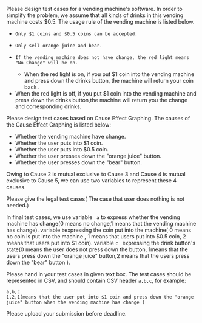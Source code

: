 Please design test cases for a vending machine's software. In order to simplify the problem, we assume that all kinds of drinks in this vending machine costs $0.5. The usage rule of the vending machine is listed below.

*     Only $1 coins and $0.5 coins can be accepted.
*     Only sell orange juice and bear.
*     If the vending machine does not have change, the red light means "No Change" will be on.
  *   When the red light is on, if you put $1 coin into the vending machine and press down the drinks button, the machine will return your coin back .
 *    When the red light is off, if you put $1 coin into the vending machine and press down the drinks button,the machine will return you the change and corresponding drinks.

Please design test cases based on Cause Effect Graphing. The causes of the Cause Effect Graphing is listed below:

*   Whether the vending machine have change.
*   Whether the user puts into $1 coin.
*   Whether the user puts into $0.5 coin.
*   Whether the user presses down the "orange juice" button.
*   Whether the user presses down the "bear" button.

Owing to Cause 2 is mutual exclusive to Cause 3 and Cause 4 is mutual exclusive to Cause 5, we can use two variables to represent these 4 causes.

Please give the legal test cases( The case that user does nothing is not needed.)

In final test cases, we use variable <code> a</code> to express whether the vending machine has change(0 means no change,1 means that the vending machine has change). variable <code>b</code>expressing  the coin put into the machine( 0 means no coin is put into the machine , 1 means that users put into $0.5 coin, 2 means that users put into $1 coin).
variable <code>c </code> expressing the drink button's state(0 means the user does not press down the button, 1means that the users press down the "orange juice" button,2 means that the users press down the "bear" button ).

Please hand in your test cases in given text box. The test cases should be represented in CSV, and should contain CSV header <code>a,b,c</code>, for example:

    a,b,c
    1,2,1(means that the user put into $1 coin and press down the "orange juice" button when the vending machine has change )

Please upload your submission before deadline.